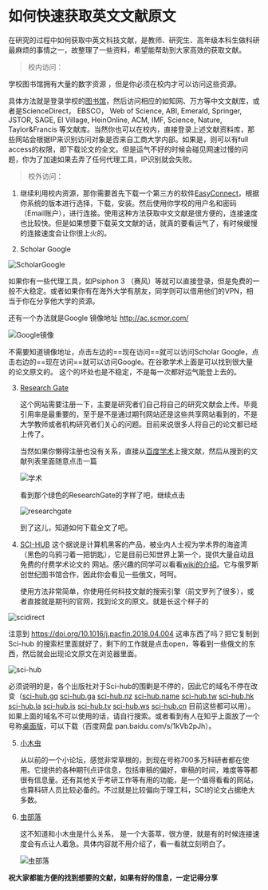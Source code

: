 # 如何快速获取英文文献原文

在研究的过程中如何获取中英文科技文献，是教师、研究生、高年级本科生做科研最麻烦的事情之一，故整理了一些资料，希望能帮助到大家高效的获取文献。

> 校内访问：

学校图书馆拥有大量的数字资源 ，但是你必须在校内才可以访问这些资源。

具体方法就是登录学校的[图书馆](http://210.33.91.65/page.html?$$$originPortlet=mashuplisttopic:xg:leftMenu.type:view&m=N10&topictype=b40QKfC6QK88a)，然后访问相应的如知网、万方等中文文献库，或者是ScienceDirect， EBSCO， Web of Science,  ABI, Emerald, Springer, JSTOR, SAGE, EI Village, HeinOnline, ACM, IMF, Science, Nature, Taylor&Francis 等文献库。当然你也可以在校内，直接登录上述文献资料库，那些网站会根据IP来识别访问对象是否来自工商大学内部。如果是，则可以有full access的权限，即下载论文的全文。但是运气不好的时候会碰见网速过慢的问题，你为了加速如果去弄了任何代理工具，IP识别就会失败。

> 校外访问：

1. 继续利用校内资源，那你需要首先下载一个第三方的软件[EasyConnect](https://202.96.99.54/com/installClient.html)，根据你系统的版本进行选择，下载，安装。然后使用你学校的用户名和密码（Email账户），进行连接。使用这种方法获取中文文献是很方便的，连接速度也比较快。但是如果想要下载英文文献的话，就真的要看运气了，有时候缓慢的连接速度会让你很上火的。

2. Scholar Google 

![ScholarGoogle](/assets/scholargoogle.png)

如果你有一些代理工具，如Psiphon 3 （赛风）等就可以直接登录，但是免费的一般不大稳定。或者如果你有在海外大学有朋友，同学则可以借用他们的VPN，相当于你在分享他大学的资源。

还有一个办法就是Google 镜像地址 http://ac.scmor.com/ 

![Google镜像](Research/Literature/assets/mirrorgoogle.png)

不需要知道镜像地址，点击左边的==现在访问==就可以访问Scholar Google，点击右边的==现在访问==就可以访问Google。在谷歌学术上面是可以找到很大量的论文原文的。 这个的坏处也是不稳定，不是每一次都好运气能登上去的。

3. [Research Gate](https://www.researchgate.net/)

   这个网站需要注册一下，主要是研究者们自己将自己的研究文献会上传。毕竟引用率是最重要的，至于是不是通过期刊网站还是这些共享网站看到的，不是大学教师或者机构研究者们关心的问题。目前来说很多人将自己的论文都已经上传了。

   当然如果你懒得注册也没有关系，直接从[百度学术](xueshu.baidu.com)上搜文献，然后从搜到的文献列表里面随意点击一篇

   ![学术](Research/Literature/assets/xueshubaidu.png)

   看到那个绿色的ResearchGate的字样了吧，继续点击

   ![researchgate](Research/Literature/assets/researchgate.png)

   到了这儿，知道如何下载全文了吧。

4.  [SCI-HUB](http://sci-hub.hk/)
    这个据说是计算机黑客的产品，被业内人士视为学术界的海盗湾（黑色的乌鸦刁着一把钥匙），它是目前已知世界上第一个，提供大量自动且免费的付费学术论文的  网站。感兴趣的同学可以看看[wiki的介绍](https://en.wikipedia.org/wiki/Sci-hub)。它与俄罗斯创世纪图书馆合作，因此你会看见一些俄文，呵呵。

    使用方法非常简单，你使用任何科技文献的搜索引擎（前文罗列了很多），或者直接就是期刊的官网，找到论文的原文。就是长这个样子的

   ![scidirect](Research/Literature/assets/scidirect.png)

   注意到  https://doi.org/10.1016/j.pacfin.2018.04.004  这串东西了吗？把它复制到Sci-hub 的搜索栏里面就好了，剩下的工作就是点击open，等看到一些俄文的东西，然后就会出现论文原文在浏览器里面。

   ![sci-hub](Research/Literature/assets/sci-hub.png)

   必须说明的是，各个出版社对于Sci-hub的围剿是不停的，因此它的域名不停在改变（[sci-hub.gq](https://link.zhihu.com/?target=http%3A//www.sci-hub.gq/) [sci-hub.ga](https://link.zhihu.com/?target=http%3A//sci-hub.ga/) [sci-hub.nz](https://link.zhihu.com/?target=http%3A//sci-hub.nz/) [sci-hub.name](https://link.zhihu.com/?target=http%3A//sci-hub.name/) [sci-hub.tw](https://link.zhihu.com/?target=http%3A//sci-hub.tw/) [sci-hub.hk](https://link.zhihu.com/?target=http%3A//sci-hub.hk/) [sci-hub.la](https://link.zhihu.com/?target=http%3A//sci-hub.la/) [sci-hub.is](https://link.zhihu.com/?target=http%3A//sci-hub.is/) [sci-hub.tv](https://link.zhihu.com/?target=http%3A//sci-hub.tv/) [sci-hub.ws](https://link.zhihu.com/?target=http%3A//sci-hub.ws/) [sci-hub.cn](https://link.zhihu.com/?target=http%3A//www.sci-hub.cn/) 目前这些都可以用）。如果上面的域名不可以使用的话，请自行搜索。或者看到有人在知乎上面放了一个号称[桌面版](https://zhuanlan.zhihu.com/p/31809890)，可以下载（百度网盘 pan.baidu.com/s/1kVb2pJh）。

5. [小木虫](http://muchong.com/)

   从以前的一个小论坛，感觉非常草根的，到现在号称700多万科研者都在使用。它提供的各种期刊点评信息，包括审稿的偏好，审稿的时间，难度等等都很有信息量。还有其他关于考研工作等有用的功能，是一个值得看看的网站，也算科研人员比较必备的。不过就是比较偏向于理工科，SCI的论文占据绝大多数。

6. [虫部落](http://scholar.chongbuluo.com/)

   这不知道和小木虫是什么关系， 是一个大荟萃，很方便，就是有的时候连接速度会有点让人着急。具体内容就不用介绍了，看一看就立刻明白了。

   ![虫部落](Research/Literature/assets/chongbuluo.png)


 **祝大家都能方便的找到想要的文献，如果有好的信息，一定记得分享** 
